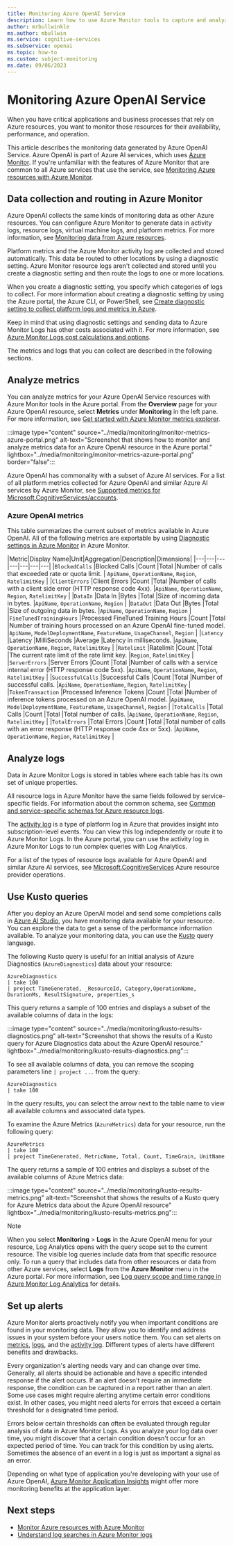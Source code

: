 ```yaml
---
title: Monitoring Azure OpenAI Service
description: Learn how to use Azure Monitor tools to capture and analyze metrics and data logs for your Azure OpenAI Service resources.
author: mrbullwinkle
ms.author: mbullwin
ms.service: cognitive-services
ms.subservice: openai
ms.topic: how-to
ms.custom: subject-monitoring
ms.date: 09/06/2023
---
```


# Monitoring Azure OpenAI Service

When you have critical applications and business processes that rely on Azure resources, you want to monitor those resources for their availability, performance, and operation.

This article describes the monitoring data generated by Azure OpenAI Service. Azure OpenAI is part of Azure AI services, which uses [Azure Monitor](/azure/azure-monitor/overview.md). If you're unfamiliar with the features of Azure Monitor that are common to all Azure services that use the service, see [Monitoring Azure resources with Azure Monitor](/azure/azure-monitor/essentials/monitor-azure-resource.md).

## Data collection and routing in Azure Monitor

Azure OpenAI collects the same kinds of monitoring data as other Azure resources. You can configure Azure Monitor to generate data in activity logs, resource logs, virtual machine logs, and platform metrics. For more information, see [Monitoring data from Azure resources](/azure/azure-monitor/essentials/monitor-azure-resource#monitoring-data-from-azure-resources).

Platform metrics and the Azure Monitor activity log are collected and stored automatically. This data be routed to other locations by using a diagnostic setting. Azure Monitor resource logs aren't collected and stored until you create a diagnostic setting and then route the logs to one or more locations.

When you create a diagnostic setting, you specify which categories of logs to collect. For more information about creating a diagnostic setting by using the Azure portal, the Azure CLI, or PowerShell, see [Create diagnostic setting to collect platform logs and metrics in Azure](/azure/azure-monitor/platform/diagnostic-settings).

Keep in mind that using diagnostic settings and sending data to Azure Monitor Logs has other costs associated with it. For more information, see [Azure Monitor Logs cost calculations and options](/azure/azure-monitor/logs/cost-logs).

The metrics and logs that you can collect are described in the following sections.

## Analyze metrics

You can analyze metrics for your Azure OpenAI Service resources with Azure Monitor tools in the Azure portal. From the **Overview** page for your Azure OpenAI resource, select **Metrics** under **Monitoring** in the left pane. For more information, see [Get started with Azure Monitor metrics explorer](/azure-monitor/essentials/metrics-getting-started.md).

:::image type="content" source="../media/monitoring/monitor-metrics-azure-portal.png" alt-text="Screenshot that shows how to monitor and analyze metrics data for an Azure OpenAI resource in the Azure portal." lightbox="../media/monitoring/monitor-metrics-azure-portal.png" border="false":::

Azure OpenAI has commonality with a subset of Azure AI services. For a list of all platform metrics collected for Azure OpenAI and similar Azure AI services by Azure Monitor, see [Supported metrics for Microsoft.CognitiveServices/accounts](/azure/azure-monitor/reference/supported-metrics/microsoft-cognitiveservices-accounts-metrics).

### Azure OpenAI metrics

This table summarizes the current subset of metrics available in Azure OpenAI. All of the following metrics are exportable by using [Diagnostic settings in Azure Monitor](/azure/azure-monitor/essentials/diagnostic-settings) in Azure Monitor.

|Metric|Display Name|Unit|Aggregation|Description|Dimensions|
|---|---|---|---|---|---|---|
|`BlockedCalls` |Blocked Calls |Count |Total |Number of calls that exceeded rate or quota limit. | `ApiName`, `OperationName`, `Region`, `RatelimitKey` |
|`ClientErrors` |Client Errors |Count |Total |Number of calls with a client side error (HTTP response code 4xx). |`ApiName`, `OperationName`, `Region`, `RatelimitKey` |
|`DataIn` |Data In |Bytes |Total |Size of incoming data in bytes. |`ApiName`, `OperationName`, `Region` |
|`DataOut` |Data Out |Bytes |Total |Size of outgoing data in bytes. |`ApiName`, `OperationName`, `Region` |
|`FineTunedTrainingHours` |Processed FineTuned Training Hours |Count |Total |Number of training hours processed on an Azure OpenAI fine-tuned model. |`ApiName`, `ModelDeploymentName`, `FeatureName`, `UsageChannel`, `Region` |
|`Latency` |Latency |MilliSeconds |Average |Latency in milliseconds. |`ApiName`, `OperationName`, `Region`, `RatelimitKey` |
|`Ratelimit` |Ratelimit |Count |Total |The current rate limit of the rate limit key. |`Region`, `RatelimitKey` |
|`ServerErrors` |Server Errors |Count |Total |Number of calls with a service internal error (HTTP response code 5xx). |`ApiName`, `OperationName`, `Region`, `RatelimitKey` |
|`SuccessfulCalls` |Successful Calls |Count |Total |Number of successful calls. |`ApiName`, `OperationName`, `Region`, `RatelimitKey` |
|`TokenTransaction` |Processed Inference Tokens |Count |Total |Number of inference tokens processed on an Azure OpenAI model. |`ApiName`, `ModelDeploymentName`, `FeatureName`, `UsageChannel`, `Region` |
|`TotalCalls` |Total Calls |Count |Total |Total number of calls. |`ApiName`, `OperationName`, `Region`, `RatelimitKey` |
|`TotalErrors` |Total Errors |Count |Total |Total number of calls with an error response (HTTP response code 4xx or 5xx). |`ApiName`, `OperationName`, `Region`, `RatelimitKey` |

## Analyze logs

Data in Azure Monitor Logs is stored in tables where each table has its own set of unique properties.

All resource logs in Azure Monitor have the same fields followed by service-specific fields. For information about the common schema, see [Common and service-specific schemas for Azure resource logs](/azure/azure-monitor/essentials/resource-logs-schema.md).

The [activity log](/azure/azure-monitor/essentials/activity-log.md) is a type of platform log in Azure that provides insight into subscription-level events. You can view this log independently or route it to Azure Monitor Logs. In the Azure portal, you can use the activity log in Azure Monitor Logs to run complex queries with Log Analytics.

For a list of the types of resource logs available for Azure OpenAI and similar Azure AI services, see [Microsoft.CognitiveServices](/azure/role-based-access-control/resource-provider-operations#microsoftcognitiveservices) Azure resource provider operations.

## Use Kusto queries

After you deploy an Azure OpenAI model and send some completions calls in [Azure AI Studio](https://oai.azure.com/), you have monitoring data available for your resource. You can explore the data to get a sense of the performance information available. To analyze your monitoring data, you can use the [Kusto](/azure/data-explorer/kusto/query/) query language.

The following Kusto query is useful for an initial analysis of Azure Diagnostics (`AzureDiagnostics`) data about your resource: 

```kusto
AzureDiagnostics
| take 100
| project TimeGenerated, _ResourceId, Category,OperationName, DurationMs, ResultSignature, properties_s
```

This query returns a sample of 100 entries and displays a subset of the available columns of data in the logs:

:::image type="content" source="../media/monitoring/kusto-results-diagnostics.png" alt-text="Screenshot that shows the results of a Kusto query for Azure Diagnostics data about the Azure OpenAI resource." lightbox="../media/monitoring/kusto-results-diagnostics.png":::

To see all available columns of data, you can remove the scoping parameters line `| project ...` from the query:

```kusto
AzureDiagnostics
| take 100
```

In the query results, you can select the arrow next to the table name to view all available columns and associated data types.

To examine the Azure Metrics (`AzureMetrics`) data for your resource, run the following query:

```kusto
AzureMetrics
| take 100
| project TimeGenerated, MetricName, Total, Count, TimeGrain, UnitName
```

The query returns a sample of 100 entries and displays a subset of the available columns of Azure Metrics data:

:::image type="content" source="../media/monitoring/kusto-results-metrics.png" alt-text="Screenshot that shows the results of a Kusto query for Azure Metrics data about the Azure OpenAI resource" lightbox="../media/monitoring/kusto-results-metrics.png":::

> [!NOTE]
> When you select **Monitoring** > **Logs** in the Azure OpenAI menu for your resource, Log Analytics opens with the query scope set to the current resource. The visible log queries include data from that specific resource only. To run a query that includes data from other resources or data from other Azure services, select **Logs** from the **Azure Monitor** menu in the Azure portal. For more information, see [Log query scope and time range in Azure Monitor Log Analytics](/azure/azure-monitor/logs/scope.md) for details.

## Set up alerts

Azure Monitor alerts proactively notify you when important conditions are found in your monitoring data. They allow you to identify and address issues in your system before your users notice them. You can set alerts on [metrics](/azure/azure-monitor/alerts/alerts-types#metric-alerts), [logs](/azure/azure-monitor/alerts/alerts-types#log-alerts), and the [activity log](/azure/azure-monitor/alerts/alerts-types#activity-log-alerts). Different types of alerts have different benefits and drawbacks.

Every organization's alerting needs vary and can change over time. Generally, all alerts should be actionable and have a specific intended response if the alert occurs. If an alert doesn't require an immediate response, the condition can be captured in a report rather than an alert. Some use cases might require alerting anytime certain error conditions exist. In other cases, you might need alerts for errors that exceed a certain threshold for a designated time period.

Errors below certain thresholds can often be evaluated through regular analysis of data in Azure Monitor Logs. As you analyze your log data over time, you might discover that a certain condition doesn't occur for an expected period of time. You can track for this condition by using alerts. Sometimes the absence of an event in a log is just as important a signal as an error.

Depending on what type of application you're developing with your use of Azure OpenAI, [Azure Monitor Application Insights](/azure/azure-monitor/overview.md) might offer more monitoring benefits at the application layer.

## Next steps

- [Monitor Azure resources with Azure Monitor](/azure/azure-monitor/essentials/monitor-azure-resource.md)
- [Understand log searches in Azure Monitor logs](/azure/azure-monitor/logs/log-query-overview.md)
